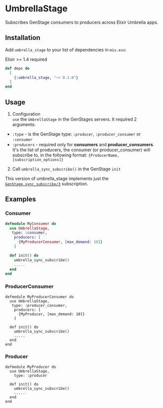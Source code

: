 # UmbrellaStage

Subscribes GenStage consumers to producers across Elixir Umbrella apps.


## Installation

Add `umbrella_stage` to your list of dependencies in `mix.exs`:

Elixir >= 1.4 required

```elixir
def deps do
  [
    {:umbrella_stage, "~> 0.1.0"}
  ]
end
```

## Usage
1. Configuration  
`use` the `UmbrellaStage` in the GenStages servers. It required 2 arguments:  
- `:type` - is the GenStage type: `:producer`, `:producer_consumer` or `:consumer`  
- `:producers` - required only for **consumers** and **producer_consumers**. It's the list of producers, the consumer (or producer_consumer) will subscribe to, in the following format: `{ProducerName, [subscription_options]}`

2. Call `umbrella_sync_subscribe()` in the GenStage `init`

This version of umbrella_stage implements just the [`GenStage.sync_subscribe/3`](https://hexdocs.pm/gen_stage/GenStage.html#sync_subscribe/3) subscription.

## Examples

### Consumer
```elixir
defmodule MyConsumer do
  use UmbrellaStage,
   type: :consumer,
    producers: [
      {MyProducerConsumer, [max_demand: 10]}
    ]

  def init() do
    umbrella_sync_subscribe()
    .....
  end
end
```

### ProducerConsumer
```
defmodule MyProducerConsumer do
  use UmbrellaStage,
   type: :producer_consumer,
    producers: [
      {MyProducer, [max_demand: 10]}
    ]

  def init() do
    umbrella_sync_subscribe()
    .....
  end
end

```

### Producer
```
defmodule MyProducer do
  use UmbrellaStage,
    type: :producer

  def init() do
    umbrella_sync_subscribe()
    .....
  end
end
```

